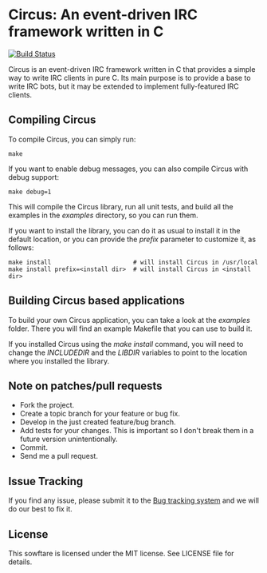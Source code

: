Circus: An event-driven IRC framework written in C
==================================================

[![Build Status](https://secure.travis-ci.org/nacx/circus.png)](http://travis-ci.org/nacx/circus)

Circus is an event-driven IRC framework written in C that provides a simple
way to write IRC clients in pure C. Its main purpose is to provide a base
to write IRC bots, but it may be extended to implement fully-featured IRC
clients.


Compiling Circus
----------------

To compile Circus, you can simply run:

    make
    
If you want to enable debug messages, you can also compile Circus with debug support:

    make debug=1

This will compile the Circus library, run all unit tests, and build all the
examples in the *examples* directory, so you can run them.

If you want to install the library, you can do it as usual to install it in
the default location, or you can provide the *prefix* parameter to customize
it, as follows:

    make install                       # will install Circus in /usr/local
    make install prefix=<install dir>  # will install Circus in <install dir>


Building Circus based applications
----------------------------------

To build your own Circus application, you can take a look at the *examples*
folder. There you will find an example Makefile that you can use to build it.

If you installed Circus using the *make install* command, you will need to change
the *INCLUDEDIR* and the *LIBDIR* variables to point to the location where you installed
the library.


Note on patches/pull requests
-----------------------------
 
 * Fork the project.
 * Create a topic branch for your feature or bug fix.
 * Develop in the just created feature/bug branch.
 * Add tests for your changes. This is important so I don't break them in a future version unintentionally.
 * Commit.
 * Send me a pull request.


Issue Tracking
--------------

If you find any issue, please submit it to the [Bug tracking system](https://github.com/nacx/circus/issues) and we
will do our best to fix it.


License
-------

This sowftare is licensed under the MIT license. See LICENSE file for details.


